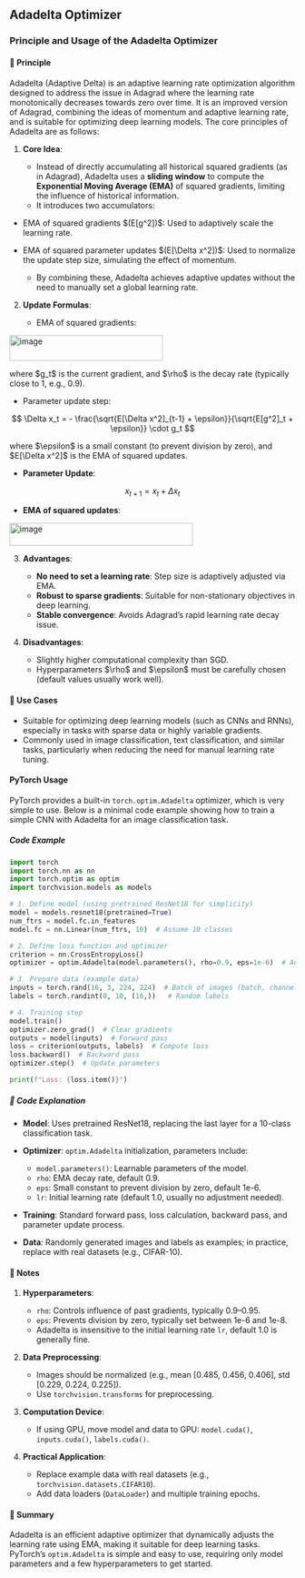 ## Adadelta Optimizer

### Principle and Usage of the Adadelta Optimizer

#### 📖 **Principle**

Adadelta (Adaptive Delta) is an adaptive learning rate optimization algorithm designed to address the issue in Adagrad where the learning rate monotonically decreases towards zero over time. It is an improved version of Adagrad, combining the ideas of momentum and adaptive learning rate, and is suitable for optimizing deep learning models. The core principles of Adadelta are as follows:

1. **Core Idea**:

   * Instead of directly accumulating all historical squared gradients (as in Adagrad), Adadelta uses a **sliding window** to compute the **Exponential Moving Average (EMA)** of squared gradients, limiting the influence of historical information.
   * It introduces two accumulators:

* EMA of squared gradients \$(E\[g^2])\$: Used to adaptively scale the learning rate.

* EMA of squared parameter updates \$(E\[\Delta x^2])\$: Used to normalize the update step size, simulating the effect of momentum.

  * By combining these, Adadelta achieves adaptive updates without the need to manually set a global learning rate.

2. **Update Formulas**:

   * EMA of squared gradients:

<img width="270" height="45" alt="image" src="https://github.com/user-attachments/assets/1a3b1fd4-27ce-4eda-977d-cbc729c83301" />

where \$g\_t\$ is the current gradient, and \$\rho\$ is the decay rate (typically close to 1, e.g., 0.9).

* Parameter update step:

$$
\Delta x_t = - \frac{\sqrt{E[\Delta x^2]_{t-1} + \epsilon}}{\sqrt{E[g^2]_t + \epsilon}} \cdot g_t
$$

where \$\epsilon\$ is a small constant (to prevent division by zero), and \$E\[\Delta x^2]\$ is the EMA of squared updates.

* **Parameter Update**:

$$
x_{t+1} = x_t + \Delta x_t
$$

* **EMA of squared updates**:

<img width="323" height="40" alt="image" src="https://github.com/user-attachments/assets/0fa804b2-af48-407a-9463-09167cc55b6a" />

3. **Advantages**:

   * **No need to set a learning rate**: Step size is adaptively adjusted via EMA.
   * **Robust to sparse gradients**: Suitable for non-stationary objectives in deep learning.
   * **Stable convergence**: Avoids Adagrad’s rapid learning rate decay issue.

4. **Disadvantages**:

   * Slightly higher computational complexity than SGD.
   * Hyperparameters \$\rho\$ and \$\epsilon\$ must be carefully chosen (default values usually work well).

#### 📖 **Use Cases**

* Suitable for optimizing deep learning models (such as CNNs and RNNs), especially in tasks with sparse data or highly variable gradients.
* Commonly used in image classification, text classification, and similar tasks, particularly when reducing the need for manual learning rate tuning.


#### **PyTorch Usage**

PyTorch provides a built-in `torch.optim.Adadelta` optimizer, which is very simple to use. Below is a minimal code example showing how to train a simple CNN with Adadelta for an image classification task.

##### **Code Example**

```python
import torch
import torch.nn as nn
import torch.optim as optim
import torchvision.models as models

# 1. Define model (using pretrained ResNet18 for simplicity)
model = models.resnet18(pretrained=True)
num_ftrs = model.fc.in_features
model.fc = nn.Linear(num_ftrs, 10)  # Assume 10 classes

# 2. Define loss function and optimizer
criterion = nn.CrossEntropyLoss()
optimizer = optim.Adadelta(model.parameters(), rho=0.9, eps=1e-6)  # Adadelta optimizer

# 3. Prepare data (example data)
inputs = torch.rand(16, 3, 224, 224)  # Batch of images (batch, channels, height, width)
labels = torch.randint(0, 10, (16,))   # Random labels

# 4. Training step
model.train()
optimizer.zero_grad()  # Clear gradients
outputs = model(inputs)  # Forward pass
loss = criterion(outputs, labels)  # Compute loss
loss.backward()  # Backward pass
optimizer.step()  # Update parameters

print(f"Loss: {loss.item()}")
```

##### 📖 **Code Explanation**

* **Model**: Uses pretrained ResNet18, replacing the last layer for a 10-class classification task.
* **Optimizer**: `optim.Adadelta` initialization, parameters include:

  * `model.parameters()`: Learnable parameters of the model.
  * `rho`: EMA decay rate, default 0.9.
  * `eps`: Small constant to prevent division by zero, default 1e-6.
  * `lr`: Initial learning rate (default 1.0, usually no adjustment needed).
* **Training**: Standard forward pass, loss calculation, backward pass, and parameter update process.
* **Data**: Randomly generated images and labels as examples; in practice, replace with real datasets (e.g., CIFAR-10).



#### 📖 **Notes**

1. **Hyperparameters**:

   * `rho`: Controls influence of past gradients, typically 0.9–0.95.
   * `eps`: Prevents division by zero, typically set between 1e-6 and 1e-8.
   * Adadelta is insensitive to the initial learning rate `lr`, default 1.0 is generally fine.
2. **Data Preprocessing**:

   * Images should be normalized (e.g., mean \[0.485, 0.456, 0.406], std \[0.229, 0.224, 0.225]).
   * Use `torchvision.transforms` for preprocessing.
3. **Computation Device**:

   * If using GPU, move model and data to GPU: `model.cuda()`, `inputs.cuda()`, `labels.cuda()`.
4. **Practical Application**:

   * Replace example data with real datasets (e.g., `torchvision.datasets.CIFAR10`).
   * Add data loaders (`DataLoader`) and multiple training epochs.



#### 📖 **Summary**

Adadelta is an efficient adaptive optimizer that dynamically adjusts the learning rate using EMA, making it suitable for deep learning tasks. PyTorch’s `optim.Adadelta` is simple and easy to use, requiring only model parameters and a few hyperparameters to get started.

